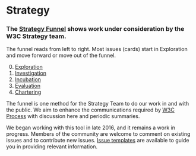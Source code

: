 # Strategy

### The [Strategy Funnel](https://github.com/w3c/strategy/projects/2) shows work under consideration by the W3C Strategy team. 

The funnel reads from left to right. Most issues (cards) start in Exploration and move forward or move out of the funnel.

0. [Exploration](https://github.com/w3c/strategy/blob/main/0.Exploration.md)
1. [Investigation](https://github.com/w3c/strategy/blob/main/1.Investigation.md)
1. [Incubation](https://github.com/w3c/strategy/blob/main/2.Incubation.md)
1. [Evaluation](https://github.com/w3c/strategy/blob/main/3.Evaluation.md) 
1. [Chartering](https://github.com/w3c/strategy/blob/main/4.Chartering.md)

The funnel is one method for the Strategy Team to do our work in and with the public.  We aim to enhance the communications required by [W3C Process](https://www.w3.org/Consortium/Process) with discussion here and periodic summaries.

We began working with this tool in late 2016, and it remains a work in progress. Members of the community are welcome to comment on existing issues and to contribute new issues. [Issue templates](https://github.com/w3c/strategy/issues/new/choose) are available to guide you in providing relevant information.
